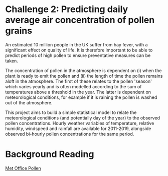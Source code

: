 # Challenge 2: Predicting daily average air concentration of pollen grains

An estimated 10 million people in the UK suffer from hay fever, with a significant effect on quality of life. It is therefore important to be able to predict periods of high pollen to ensure preventative measures can be taken.  

The concentration of pollen in the atmosphere is dependent on (i) when the plant is ready to emit the pollen and (ii) the length of time the pollen remains aloft in the atmosphere. The first of these relates to the pollen 'season' which varies yearly and is often modelled according to the sum of temperatures above a threshold in the year. The latter is dependent on meteorological conditions, for example if it is raining the pollen is washed out of the atmosphere.

This project aims to build a simple statistical model to relate the meteorological conditions (and potentially day of the year) to the observed pollen concentrations. Hourly weather variables of temperature, relative humidity, windspeed and rainfall are available for 2011-2019, alongside observed bi-hourly pollen concentrations for the same period.

# Background Reading
[Met Office Pollen](https://www.metoffice.gov.uk/weather/warnings-and-advice/seasonal-advice/health-wellbeing/pollen/could-pollen-research-offer-hope-to-hay-fever-sufferers (and pages linked under 'Related Pages'))
